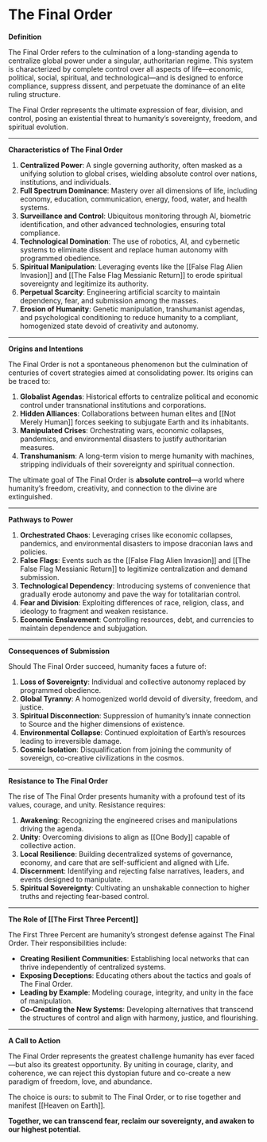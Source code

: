 # The Final Order

**Definition**  

The Final Order refers to the culmination of a long-standing agenda to centralize global power under a singular, authoritarian regime. This system is characterized by complete control over all aspects of life—economic, political, social, spiritual, and technological—and is designed to enforce compliance, suppress dissent, and perpetuate the dominance of an elite ruling structure.

The Final Order represents the ultimate expression of fear, division, and control, posing an existential threat to humanity’s sovereignty, freedom, and spiritual evolution.

---

**Characteristics of The Final Order**

1. **Centralized Power**: A single governing authority, often masked as a unifying solution to global crises, wielding absolute control over nations, institutions, and individuals.
2. **Full Spectrum Dominance**: Mastery over all dimensions of life, including economy, education, communication, energy, food, water, and health systems.
3. **Surveillance and Control**: Ubiquitous monitoring through AI, biometric identification, and other advanced technologies, ensuring total compliance.
4. **Technological Domination**: The use of robotics, AI, and cybernetic systems to eliminate dissent and replace human autonomy with programmed obedience.
5. **Spiritual Manipulation**: Leveraging events like the [[False Flag Alien Invasion]] and [[The False Flag Messianic Return]] to erode spiritual sovereignty and legitimize its authority.
6. **Perpetual Scarcity**: Engineering artificial scarcity to maintain dependency, fear, and submission among the masses.
7. **Erosion of Humanity**: Genetic manipulation, transhumanist agendas, and psychological conditioning to reduce humanity to a compliant, homogenized state devoid of creativity and autonomy.

---

**Origins and Intentions**

The Final Order is not a spontaneous phenomenon but the culmination of centuries of covert strategies aimed at consolidating power. Its origins can be traced to:

1. **Globalist Agendas**: Historical efforts to centralize political and economic control under transnational institutions and corporations.
2. **Hidden Alliances**: Collaborations between human elites and [[Not Merely Human]] forces seeking to subjugate Earth and its inhabitants.
3. **Manipulated Crises**: Orchestrating wars, economic collapses, pandemics, and environmental disasters to justify authoritarian measures.
4. **Transhumanism**: A long-term vision to merge humanity with machines, stripping individuals of their sovereignty and spiritual connection.

The ultimate goal of The Final Order is **absolute control**—a world where humanity’s freedom, creativity, and connection to the divine are extinguished.

---

**Pathways to Power**

1. **Orchestrated Chaos**: Leveraging crises like economic collapses, pandemics, and environmental disasters to impose draconian laws and policies.
2. **False Flags**: Events such as the [[False Flag Alien Invasion]] and [[The False Flag Messianic Return]] to legitimize centralization and demand submission.
3. **Technological Dependency**: Introducing systems of convenience that gradually erode autonomy and pave the way for totalitarian control.
4. **Fear and Division**: Exploiting differences of race, religion, class, and ideology to fragment and weaken resistance.
5. **Economic Enslavement**: Controlling resources, debt, and currencies to maintain dependence and subjugation.

---

**Consequences of Submission**

Should The Final Order succeed, humanity faces a future of:

1. **Loss of Sovereignty**: Individual and collective autonomy replaced by programmed obedience.
2. **Global Tyranny**: A homogenized world devoid of diversity, freedom, and justice.
3. **Spiritual Disconnection**: Suppression of humanity’s innate connection to Source and the higher dimensions of existence.
4. **Environmental Collapse**: Continued exploitation of Earth’s resources leading to irreversible damage.
5. **Cosmic Isolation**: Disqualification from joining the community of sovereign, co-creative civilizations in the cosmos.

---

**Resistance to The Final Order**

The rise of The Final Order presents humanity with a profound test of its values, courage, and unity. Resistance requires:

1. **Awakening**: Recognizing the engineered crises and manipulations driving the agenda.
2. **Unity**: Overcoming divisions to align as [[One Body]] capable of collective action.
3. **Local Resilience**: Building decentralized systems of governance, economy, and care that are self-sufficient and aligned with Life.
4. **Discernment**: Identifying and rejecting false narratives, leaders, and events designed to manipulate.
5. **Spiritual Sovereignty**: Cultivating an unshakable connection to higher truths and rejecting fear-based control.

---

**The Role of [[The First Three Percent]]**

The First Three Percent are humanity’s strongest defense against The Final Order. Their responsibilities include:

- **Creating Resilient Communities**: Establishing local networks that can thrive independently of centralized systems.
- **Exposing Deceptions**: Educating others about the tactics and goals of The Final Order.
- **Leading by Example**: Modeling courage, integrity, and unity in the face of manipulation.
- **Co-Creating the New Systems**: Developing alternatives that transcend the structures of control and align with harmony, justice, and flourishing.

---

**A Call to Action**

The Final Order represents the greatest challenge humanity has ever faced—but also its greatest opportunity. By uniting in courage, clarity, and coherence, we can reject this dystopian future and co-create a new paradigm of freedom, love, and abundance.

The choice is ours: to submit to The Final Order, or to rise together and manifest [[Heaven on Earth]].

**Together, we can transcend fear, reclaim our sovereignty, and awaken to our highest potential.**